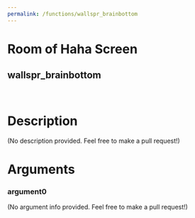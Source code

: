 ```yaml
---
permalink: /functions/wallspr_brainbottom
---
```

# Room of Haha Screen  
## wallspr_brainbottom  
&nbsp;  
# Description  
(No description provided. Feel free to make a pull request!) 
&nbsp;  
# Arguments
### argument0
(No argument info provided. Feel free to make a pull request!)
&nbsp;  


